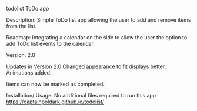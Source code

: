 todolist
ToDo app

Description: Simple ToDo list app allowing the user to add and remove items from the list. 

Roadmap: Integrating a calendar on the side to allow the user the option to add ToDo list events to the calendar

Version: 2.0

Updates in Version 2.0
Changed appearance to fit displays better.
Animations added.

Items can now be marked as completed.

Installation/ Usage: No additional files required to run this app https://captainpoldark.github.io/todolist/